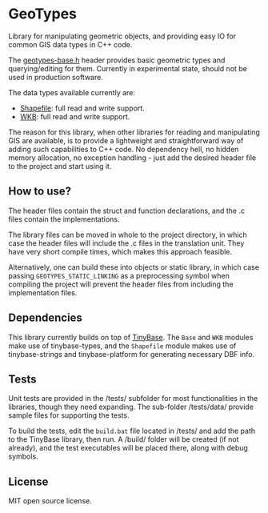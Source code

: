 # GeoTypes

Library for manipulating geometric objects, and providing easy IO for common GIS data types in C++ code.

The [geotypes-base.h](src/geotypes-base.h) header provides basic geometric types and querying/editing for them. Currently in experimental state, should not be used in production software.

The data types available currently are:

* [Shapefile](src/geotypes-shp.h): full read and write support.
* [WKB](src/geotypes-wkb.h): full read and write support.

The reason for this library, when other libraries for reading and manipulating GIS are available, is to provide a lightweight and straightforward way of adding such capabilities to C++ code. No dependency hell, no hidden memory allocation, no exception handling - just add the desired header file to the project and start using it.

## How to use?

The header files contain the struct and function declarations, and the .c files contain the implementations.

The library files can be moved in whole to the project directory, in which case the header files will include the .c files in the translation unit. They have very short compile times, which makes this approach feasible.

Alternatively, one can build these into objects or static library, in which case passing `GEOTYPES_STATIC_LINKING` as a preprocessing symbol when compiling the project will prevent the header files from including the implementation files.

## Dependencies

This library currently builds on top of [TinyBase](https://github.com/robertofig85/TinyBase). The `Base` and `WKB` modules make use of tinybase-types, and the `Shapefile` module makes use of tinybase-strings and tinybase-platform for generating necessary DBF info.

## Tests

Unit tests are provided in the /tests/ subfolder for most functionalities in the libraries, though they need expanding. The sub-folder /tests/data/ provide sample files for supporting the tests.

To build the tests, edit the `build.bat` file located in /tests/ and add the path to the TinyBase library, then run. A /build/ folder will be created (if not already), and the test executables will be placed there, along with debug symbols.

## License

MIT open source license.
